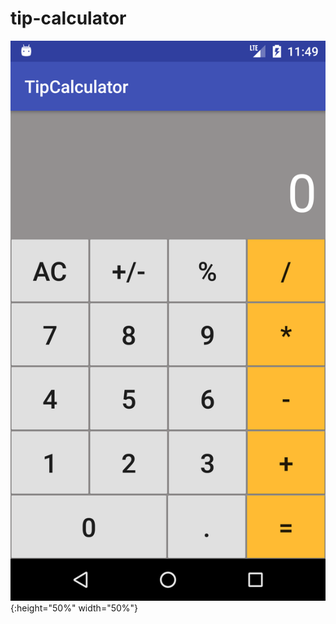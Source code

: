 # tip-calculator
![alt text](https://github.com/HadesPTIT/tip-calculator/blob/master/device-2018-07-10-234958.png){:height="50%" width="50%"}
